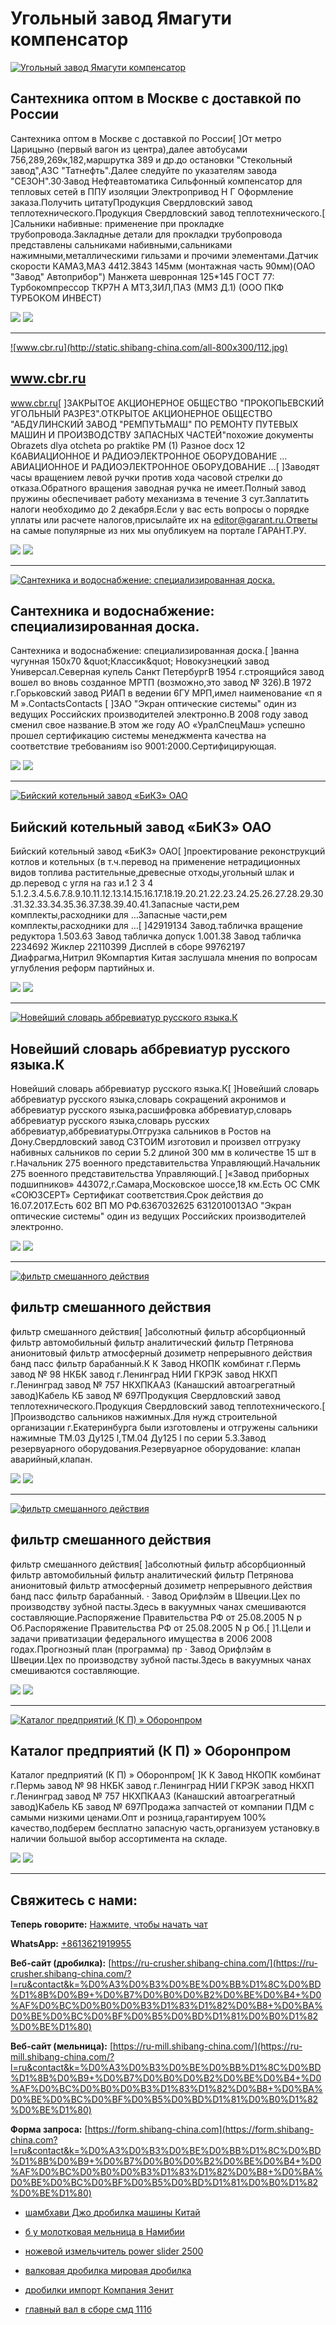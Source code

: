 # Угольный завод Ямагути компенсатор

<a href="https://swt.shibang-china.com/?l=ru&img&k=%D0%A3%D0%B3%D0%BE%D0%BB%D1%8C%D0%BD%D1%8B%D0%B9+%D0%B7%D0%B0%D0%B2%D0%BE%D0%B4+%D0%AF%D0%BC%D0%B0%D0%B3%D1%83%D1%82%D0%B8+%D0%BA%D0%BE%D0%BC%D0%BF%D0%B5%D0%BD%D1%81%D0%B0%D1%82%D0%BE%D1%80" target="_blank">![Угольный завод Ямагути компенсатор](http://static.shibang-china.com/all-800x300/1168.jpg)</a>

## Сантехника оптом в Москве с доставкой по России
Сантехника оптом в Москве с доставкой по России[ ]От метро Царицыно (первый вагон из центра),далее автобусами 756,289,269к,182,маршрутка 389 и др.до остановки &quot;Стекольный завод&quot;,АЗС &quot;Татнефть&quot;.Далее следуйте по указателям завода &quot;СЕЗОН&quot;.30&#183;Завод Нефтеавтоматика Сильфонный компенсатор для тепловых сетей в ППУ изоляции Электропривод Н Г Оформление заказа.Получить цитатуПродукция Свердловский завод теплотехнического.Продукция Свердловский завод теплотехнического.[ ]Сальники набивные: применение при прокладке трубопровода.Закладные детали для прокладки трубопровода представлены сальниками набивными,сальниками нажимными,металлическими гильзами и прочими элементами.Датчик скорости КАМАЗ,МАЗ 4412.3843 145мм (монтажная часть 90мм)(ОАО &quot;Завод&quot; Автоприбор&quot;) Манжета шевронная 125*145 ГОСТ 77: Турбокомпрессор ТКР7Н А МТЗ,ЗИЛ,ПАЗ (ММЗ Д.1) (ООО ПКФ ТУРБОКОМ ИНВЕСТ)


<a href="https://whatsapp.shibangsoft.com/WhatsApp.php" target="_blank" title="WhatsApp">![](http://static.shibang-china.com/icon/whatsapp.png)</a> <a href="https://swt.shibang-china.com/?l=ru&icon&k=%D0%A3%D0%B3%D0%BE%D0%BB%D1%8C%D0%BD%D1%8B%D0%B9+%D0%B7%D0%B0%D0%B2%D0%BE%D0%B4+%D0%AF%D0%BC%D0%B0%D0%B3%D1%83%D1%82%D0%B8+%D0%BA%D0%BE%D0%BC%D0%BF%D0%B5%D0%BD%D1%81%D0%B0%D1%82%D0%BE%D1%80" target="_blank">![](http://static.shibang-china.com/icon/chat-ru.png)</a>

---

<a href="https://swt.shibang-china.com/?l=ru&img&k=%D0%A3%D0%B3%D0%BE%D0%BB%D1%8C%D0%BD%D1%8B%D0%B9+%D0%B7%D0%B0%D0%B2%D0%BE%D0%B4+%D0%AF%D0%BC%D0%B0%D0%B3%D1%83%D1%82%D0%B8+%D0%BA%D0%BE%D0%BC%D0%BF%D0%B5%D0%BD%D1%81%D0%B0%D1%82%D0%BE%D1%80" target="_blank">![www.cbr.ru](http://static.shibang-china.com/all-800x300/112.jpg)</a>

## www.cbr.ru
www.cbr.ru[ ]ЗАКРЫТОЕ АКЦИОНЕРНОЕ ОБЩЕСТВО &quot;ПРОКОПЬЕВСКИЙ УГОЛЬНЫЙ РАЗРЕЗ&quot;.ОТКРЫТОЕ АКЦИОНЕРНОЕ ОБЩЕСТВО &quot;АБДУЛИНСКИЙ ЗАВОД &quot;РЕМПУТЬМАШ&quot; ПО РЕМОНТУ ПУТЕВЫХ МАШИН И ПРОИЗВОДСТВУ ЗАПАСНЫХ ЧАСТЕЙ&quot;похожие документы Obrazets dlya otcheta po praktike PM (1) Разное docx 12 КбАВИАЦИОННОЕ И РАДИОЭЛЕКТРОННОЕ ОБОРУДОВАНИЕ …АВИАЦИОННОЕ И РАДИОЭЛЕКТРОННОЕ ОБОРУДОВАНИЕ …[ ]Заводят часы вращением левой ручки против хода часовой стрелки до отказа.Обратного вращения заводная руч&#173;ка не имеет.Полный завод пружины обеспечивает работу ме&#173;ханизма в течение 3 сут.Заплатить налоги необходимо до 2 декабря.Если у вас есть вопросы о порядке уплаты или расчете налогов,присылайте их на editor@garant.ru.Ответы на самые популярные из них мы опубликуем на портале ГАРАНТ.РУ.


<a href="https://whatsapp.shibangsoft.com/WhatsApp.php" target="_blank" title="WhatsApp">![](http://static.shibang-china.com/icon/whatsapp.png)</a> <a href="https://swt.shibang-china.com/?l=ru&icon&k=%D0%A3%D0%B3%D0%BE%D0%BB%D1%8C%D0%BD%D1%8B%D0%B9+%D0%B7%D0%B0%D0%B2%D0%BE%D0%B4+%D0%AF%D0%BC%D0%B0%D0%B3%D1%83%D1%82%D0%B8+%D0%BA%D0%BE%D0%BC%D0%BF%D0%B5%D0%BD%D1%81%D0%B0%D1%82%D0%BE%D1%80" target="_blank">![](http://static.shibang-china.com/icon/chat-ru.png)</a>

---

<a href="https://swt.shibang-china.com/?l=ru&img&k=%D0%A3%D0%B3%D0%BE%D0%BB%D1%8C%D0%BD%D1%8B%D0%B9+%D0%B7%D0%B0%D0%B2%D0%BE%D0%B4+%D0%AF%D0%BC%D0%B0%D0%B3%D1%83%D1%82%D0%B8+%D0%BA%D0%BE%D0%BC%D0%BF%D0%B5%D0%BD%D1%81%D0%B0%D1%82%D0%BE%D1%80" target="_blank">![Сантехника и водоснабжение: специализированная доска.](http://static.shibang-china.com/all-800x300/617.jpg)</a>

## Сантехника и водоснабжение: специализированная доска.
Сантехника и водоснабжение: специализированная доска.[ ]ванна чугунная 150х70 \&quot;Классик\&quot; Новокузнецкий завод Универсал.Северная купель Санкт ПетербургВ 1954 г.строящийся завод вошел во вновь созданное МРТП (возможно,это завод № 326).В 1972 г.Горьковский завод РИАП в ведении 6ГУ МРП,имел наименование &#171;п я М &#187;.ContactsContacts [ ]ЗАО &quot;Экран оптические системы&quot; один из ведущих Российских производителей электронно.В 2008 году завод сменил свое название.В этом же году АО &#171;УралСпецМаш&#187; успешно прошел сертификацию системы менеджмента качества на соответствие требованиям iso 9001:2000.Сертифицирующая.


<a href="https://whatsapp.shibangsoft.com/WhatsApp.php" target="_blank" title="WhatsApp">![](http://static.shibang-china.com/icon/whatsapp.png)</a> <a href="https://swt.shibang-china.com/?l=ru&icon&k=%D0%A3%D0%B3%D0%BE%D0%BB%D1%8C%D0%BD%D1%8B%D0%B9+%D0%B7%D0%B0%D0%B2%D0%BE%D0%B4+%D0%AF%D0%BC%D0%B0%D0%B3%D1%83%D1%82%D0%B8+%D0%BA%D0%BE%D0%BC%D0%BF%D0%B5%D0%BD%D1%81%D0%B0%D1%82%D0%BE%D1%80" target="_blank">![](http://static.shibang-china.com/icon/chat-ru.png)</a>

---

<a href="https://swt.shibang-china.com/?l=ru&img&k=%D0%A3%D0%B3%D0%BE%D0%BB%D1%8C%D0%BD%D1%8B%D0%B9+%D0%B7%D0%B0%D0%B2%D0%BE%D0%B4+%D0%AF%D0%BC%D0%B0%D0%B3%D1%83%D1%82%D0%B8+%D0%BA%D0%BE%D0%BC%D0%BF%D0%B5%D0%BD%D1%81%D0%B0%D1%82%D0%BE%D1%80" target="_blank">![Бийский котельный завод &#171;БиКЗ&#187; ОАО](http://static.shibang-china.com/all-800x300/1493.jpg)</a>

## Бийский котельный завод &#171;БиКЗ&#187; ОАО
Бийский котельный завод &#171;БиКЗ&#187; ОАО[ ]проектирование реконструкций котлов и котельных (в т.ч.перевод на применение нетрадиционных видов топлива растительные,древесные отходы,угольный шлак и др.перевод с угля на газ и.1 2 3 4 5.1.2.3.4.5.6.7.8.9.10.11.12.13.14.15.16.17.18.19.20.21.22.23.24.25.26.27.28.29.30.31.32.33.34.35.36.37.38.39.40.41.Запасные части,рем комплекты,расходники для …Запасные части,рем комплекты,расходники для …[ ]42919134 Завод.табличка вращение редуктора 1.503.63 Завод табличка допуск 1.001.38 Завод табличка 2234692 Жиклер 22110399 Дисплей в сборе 99762197 Диафрагма,Нитрил 9Компартия Китая заслушала мнения по вопросам углубления реформ партийных и.


<a href="https://whatsapp.shibangsoft.com/WhatsApp.php" target="_blank" title="WhatsApp">![](http://static.shibang-china.com/icon/whatsapp.png)</a> <a href="https://swt.shibang-china.com/?l=ru&icon&k=%D0%A3%D0%B3%D0%BE%D0%BB%D1%8C%D0%BD%D1%8B%D0%B9+%D0%B7%D0%B0%D0%B2%D0%BE%D0%B4+%D0%AF%D0%BC%D0%B0%D0%B3%D1%83%D1%82%D0%B8+%D0%BA%D0%BE%D0%BC%D0%BF%D0%B5%D0%BD%D1%81%D0%B0%D1%82%D0%BE%D1%80" target="_blank">![](http://static.shibang-china.com/icon/chat-ru.png)</a>

---

<a href="https://swt.shibang-china.com/?l=ru&img&k=%D0%A3%D0%B3%D0%BE%D0%BB%D1%8C%D0%BD%D1%8B%D0%B9+%D0%B7%D0%B0%D0%B2%D0%BE%D0%B4+%D0%AF%D0%BC%D0%B0%D0%B3%D1%83%D1%82%D0%B8+%D0%BA%D0%BE%D0%BC%D0%BF%D0%B5%D0%BD%D1%81%D0%B0%D1%82%D0%BE%D1%80" target="_blank">![Новейший словарь аббревиатур русского языка.К](http://static.shibang-china.com/all-800x300/273.jpg)</a>

## Новейший словарь аббревиатур русского языка.К
Новейший словарь аббревиатур русского языка.К[ ]Новейший словарь аббревиатур русского языка,словарь сокращений акронимов и аббревиатур русского языка,расшифровка аббревиатур,словарь аббревиатур русского языка,словарь русских аббревиатур,аббревиатуры.Отгрузка сальников в Ростов на Дону.Свердловский завод СЗТОИМ изготовил и произвел отгрузку набивных сальников по серии 5.2 длиной 300 мм в количестве 15 шт в г.Начальник 275 военного представительства Управляющий.Начальник 275 военного представительства Управляющий.[ ]&#171;Завод приборных подшипников&#187; 443072,г.Самара,Московское шоссе,18 км.Есть ОС СМК &#171;СОЮЗСЕРТ&#187; Сертификат соответствия.Срок действия до 16.07.2017.Есть 602 ВП МО РФ.6367032625 631201001ЗАО &quot;Экран оптические системы&quot; один из ведущих Российских производителей электронно.


<a href="https://whatsapp.shibangsoft.com/WhatsApp.php" target="_blank" title="WhatsApp">![](http://static.shibang-china.com/icon/whatsapp.png)</a> <a href="https://swt.shibang-china.com/?l=ru&icon&k=%D0%A3%D0%B3%D0%BE%D0%BB%D1%8C%D0%BD%D1%8B%D0%B9+%D0%B7%D0%B0%D0%B2%D0%BE%D0%B4+%D0%AF%D0%BC%D0%B0%D0%B3%D1%83%D1%82%D0%B8+%D0%BA%D0%BE%D0%BC%D0%BF%D0%B5%D0%BD%D1%81%D0%B0%D1%82%D0%BE%D1%80" target="_blank">![](http://static.shibang-china.com/icon/chat-ru.png)</a>

---

<a href="https://swt.shibang-china.com/?l=ru&img&k=%D0%A3%D0%B3%D0%BE%D0%BB%D1%8C%D0%BD%D1%8B%D0%B9+%D0%B7%D0%B0%D0%B2%D0%BE%D0%B4+%D0%AF%D0%BC%D0%B0%D0%B3%D1%83%D1%82%D0%B8+%D0%BA%D0%BE%D0%BC%D0%BF%D0%B5%D0%BD%D1%81%D0%B0%D1%82%D0%BE%D1%80" target="_blank">![фильтр смешанного действия](http://static.shibang-china.com/all-800x300/1359.jpg)</a>

## фильтр смешанного действия
фильтр смешанного действия[ ]абсолютный фильтр абсорбционный фильтр автомобильный фильтр аналитический фильтр Петрянова анионитовый фильтр атмосферный дозиметр непрерывного действия банд пасс фильтр барабанный.К К Завод НКОПК комбинат г.Пермь завод № 98 НКБК завод г.Ленинград НИИ ГКРЭК завод НКХП г.Ленинград завод № 757 НКХПКААЗ (Канашский автоагрегатный завод)Кабель КБ завод № 697Продукция Свердловский завод теплотехнического.Продукция Свердловский завод теплотехнического.[ ]Производство сальников нажимных.Для нужд строительной организации г.Екатеринбурга были изготовлены и отгружены сальники нажимные ТМ.03 Ду125 l,ТМ.04 Ду125 l по серии 5.3.Завод резервуарного оборудования.Резервуарное оборудование: клапан аварийный,клапан.


<a href="https://whatsapp.shibangsoft.com/WhatsApp.php" target="_blank" title="WhatsApp">![](http://static.shibang-china.com/icon/whatsapp.png)</a> <a href="https://swt.shibang-china.com/?l=ru&icon&k=%D0%A3%D0%B3%D0%BE%D0%BB%D1%8C%D0%BD%D1%8B%D0%B9+%D0%B7%D0%B0%D0%B2%D0%BE%D0%B4+%D0%AF%D0%BC%D0%B0%D0%B3%D1%83%D1%82%D0%B8+%D0%BA%D0%BE%D0%BC%D0%BF%D0%B5%D0%BD%D1%81%D0%B0%D1%82%D0%BE%D1%80" target="_blank">![](http://static.shibang-china.com/icon/chat-ru.png)</a>

---

<a href="https://swt.shibang-china.com/?l=ru&img&k=%D0%A3%D0%B3%D0%BE%D0%BB%D1%8C%D0%BD%D1%8B%D0%B9+%D0%B7%D0%B0%D0%B2%D0%BE%D0%B4+%D0%AF%D0%BC%D0%B0%D0%B3%D1%83%D1%82%D0%B8+%D0%BA%D0%BE%D0%BC%D0%BF%D0%B5%D0%BD%D1%81%D0%B0%D1%82%D0%BE%D1%80" target="_blank">![фильтр смешанного действия](http://static.shibang-china.com/all-800x300/496.jpg)</a>

## фильтр смешанного действия
фильтр смешанного действия[ ]абсолютный фильтр абсорбционный фильтр автомобильный фильтр аналитический фильтр Петрянова анионитовый фильтр атмосферный дозиметр непрерывного действия банд пасс фильтр барабанный.&nbsp;&#0183;&#32;Завод Орифлэйм в Швеции.Цех по производству зубной пасты.Здесь в вакуумных чанах смешиваются составляющие.Распоряжение Правительства РФ от 25.08.2005 N р Об.Распоряжение Правительства РФ от 25.08.2005 N р Об.[ ]1.Цели и задачи приватизации федерального имущества в 2006 2008 годах.Прогнозный план (программа) пр&nbsp;&#0183;&#32;Завод Орифлэйм в Швеции.Цех по производству зубной пасты.Здесь в вакуумных чанах смешиваются составляющие.


<a href="https://whatsapp.shibangsoft.com/WhatsApp.php" target="_blank" title="WhatsApp">![](http://static.shibang-china.com/icon/whatsapp.png)</a> <a href="https://swt.shibang-china.com/?l=ru&icon&k=%D0%A3%D0%B3%D0%BE%D0%BB%D1%8C%D0%BD%D1%8B%D0%B9+%D0%B7%D0%B0%D0%B2%D0%BE%D0%B4+%D0%AF%D0%BC%D0%B0%D0%B3%D1%83%D1%82%D0%B8+%D0%BA%D0%BE%D0%BC%D0%BF%D0%B5%D0%BD%D1%81%D0%B0%D1%82%D0%BE%D1%80" target="_blank">![](http://static.shibang-china.com/icon/chat-ru.png)</a>

---

<a href="https://swt.shibang-china.com/?l=ru&img&k=%D0%A3%D0%B3%D0%BE%D0%BB%D1%8C%D0%BD%D1%8B%D0%B9+%D0%B7%D0%B0%D0%B2%D0%BE%D0%B4+%D0%AF%D0%BC%D0%B0%D0%B3%D1%83%D1%82%D0%B8+%D0%BA%D0%BE%D0%BC%D0%BF%D0%B5%D0%BD%D1%81%D0%B0%D1%82%D0%BE%D1%80" target="_blank">![Каталог предприятий (К П) &#187; Оборонпром](http://static.shibang-china.com/all-800x300/382.jpg)</a>

## Каталог предприятий (К П) &#187; Оборонпром
Каталог предприятий (К П) &#187; Оборонпром[ ]К К Завод НКОПК комбинат г.Пермь завод № 98 НКБК завод г.Ленинград НИИ ГКРЭК завод НКХП г.Ленинград завод № 757 НКХПКААЗ (Канашский автоагрегатный завод)Кабель КБ завод № 697Продажа запчастей от компании ПДМ с самыми низкими ценами.Опт и розница,гарантируем 100% качество,подберем бесплатно запасную часть,организуем установку.в наличии большой выбор ассортимента на складе.

<a href="https://whatsapp.shibangsoft.com/WhatsApp.php" target="_blank" title="WhatsApp">![](http://static.shibang-china.com/icon/whatsapp.png)</a> <a href="https://swt.shibang-china.com/?l=ru&icon&k=%D0%A3%D0%B3%D0%BE%D0%BB%D1%8C%D0%BD%D1%8B%D0%B9+%D0%B7%D0%B0%D0%B2%D0%BE%D0%B4+%D0%AF%D0%BC%D0%B0%D0%B3%D1%83%D1%82%D0%B8+%D0%BA%D0%BE%D0%BC%D0%BF%D0%B5%D0%BD%D1%81%D0%B0%D1%82%D0%BE%D1%80" target="_blank">![](http://static.shibang-china.com/icon/chat-ru.png)</a>

---
## Свяжитесь с нами:

**Теперь говорите:** [Нажмите, чтобы начать чат](https://swt.shibang-china.com?l=ru&contact&k=%D0%A3%D0%B3%D0%BE%D0%BB%D1%8C%D0%BD%D1%8B%D0%B9+%D0%B7%D0%B0%D0%B2%D0%BE%D0%B4+%D0%AF%D0%BC%D0%B0%D0%B3%D1%83%D1%82%D0%B8+%D0%BA%D0%BE%D0%BC%D0%BF%D0%B5%D0%BD%D1%81%D0%B0%D1%82%D0%BE%D1%80)

**WhatsApp:**  [+8613621919955](https://whatsapp.shibangsoft.com/WhatsApp.php)

**Веб-сайт (дробилка):** [https://ru-crusher.shibang-china.com/](https://ru-crusher.shibang-china.com/?l=ru&contact&k=%D0%A3%D0%B3%D0%BE%D0%BB%D1%8C%D0%BD%D1%8B%D0%B9+%D0%B7%D0%B0%D0%B2%D0%BE%D0%B4+%D0%AF%D0%BC%D0%B0%D0%B3%D1%83%D1%82%D0%B8+%D0%BA%D0%BE%D0%BC%D0%BF%D0%B5%D0%BD%D1%81%D0%B0%D1%82%D0%BE%D1%80)

**Веб-сайт (мельница):** [https://ru-mill.shibang-china.com/](https://ru-mill.shibang-china.com/?l=ru&contact&k=%D0%A3%D0%B3%D0%BE%D0%BB%D1%8C%D0%BD%D1%8B%D0%B9+%D0%B7%D0%B0%D0%B2%D0%BE%D0%B4+%D0%AF%D0%BC%D0%B0%D0%B3%D1%83%D1%82%D0%B8+%D0%BA%D0%BE%D0%BC%D0%BF%D0%B5%D0%BD%D1%81%D0%B0%D1%82%D0%BE%D1%80)

**Форма запроса:** [https://form.shibang-china.com](https://form.shibang-china.com?l=ru&contact&k=%D0%A3%D0%B3%D0%BE%D0%BB%D1%8C%D0%BD%D1%8B%D0%B9+%D0%B7%D0%B0%D0%B2%D0%BE%D0%B4+%D0%AF%D0%BC%D0%B0%D0%B3%D1%83%D1%82%D0%B8+%D0%BA%D0%BE%D0%BC%D0%BF%D0%B5%D0%BD%D1%81%D0%B0%D1%82%D0%BE%D1%80)

* [шамбхави Джо дробилка машины Китай](../114/%D1%88%D0%B0%D0%BC%D0%B1%D1%85%D0%B0%D0%B2%D0%B8%20%D0%94%D0%B6%D0%BE%20%D0%B4%D1%80%D0%BE%D0%B1%D0%B8%D0%BB%D0%BA%D0%B0%20%D0%BC%D0%B0%D1%88%D0%B8%D0%BD%D1%8B%20%D0%9A%D0%B8%D1%82%D0%B0%D0%B9.md)

* [б  у молотковая мельница в Намибии](../117/%D0%B1%20%20%D1%83%20%D0%BC%D0%BE%D0%BB%D0%BE%D1%82%D0%BA%D0%BE%D0%B2%D0%B0%D1%8F%20%D0%BC%D0%B5%D0%BB%D1%8C%D0%BD%D0%B8%D1%86%D0%B0%20%D0%B2%20%D0%9D%D0%B0%D0%BC%D0%B8%D0%B1%D0%B8%D0%B8.md)

* [ножевой измельчитель power slider 2500](../106/%D0%BD%D0%BE%D0%B6%D0%B5%D0%B2%D0%BE%D0%B9%20%D0%B8%D0%B7%D0%BC%D0%B5%D0%BB%D1%8C%D1%87%D0%B8%D1%82%D0%B5%D0%BB%D1%8C%20power%20slider%202500.md)

* [валковая дробилка мировая дробилка](../118/%D0%B2%D0%B0%D0%BB%D0%BA%D0%BE%D0%B2%D0%B0%D1%8F%20%D0%B4%D1%80%D0%BE%D0%B1%D0%B8%D0%BB%D0%BA%D0%B0%20%D0%BC%D0%B8%D1%80%D0%BE%D0%B2%D0%B0%D1%8F%20%D0%B4%D1%80%D0%BE%D0%B1%D0%B8%D0%BB%D0%BA%D0%B0.md)

* [дробилки импорт Компания Зенит](../111/%D0%B4%D1%80%D0%BE%D0%B1%D0%B8%D0%BB%D0%BA%D0%B8%20%D0%B8%D0%BC%D0%BF%D0%BE%D1%80%D1%82%20%D0%9A%D0%BE%D0%BC%D0%BF%D0%B0%D0%BD%D0%B8%D1%8F%20%D0%97%D0%B5%D0%BD%D0%B8%D1%82.md)

* [главный вал в сборе смд 111б](../108/%D0%B3%D0%BB%D0%B0%D0%B2%D0%BD%D1%8B%D0%B9%20%D0%B2%D0%B0%D0%BB%20%D0%B2%20%D1%81%D0%B1%D0%BE%D1%80%D0%B5%20%D1%81%D0%BC%D0%B4%20111%D0%B1.md)